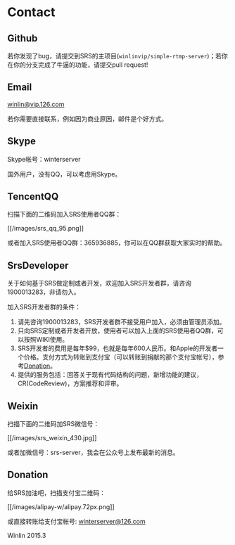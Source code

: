 # Contact

## Github

[SRS Issues]:[issues]

若你发现了bug，请提交到SRS的主项目(`winlinvip/simple-rtmp-server`)；若你在你的分支完成了牛逼的功能，请提交pull request!

## Email

[winlin@vip.126.com][email]

若你需要直接联系，例如因为商业原因，邮件是个好方式。

## Skype

Skype帐号：winterserver

国外用户，没有QQ，可以考虑用Skype。

## TencentQQ

扫描下面的二维码加入SRS使用者QQ群：

[[/images/srs_qq_95.png]]

或者加入SRS使用者QQ群：365936885，你可以在QQ群获取大家实时的帮助。

## SrsDeveloper

关于如何基于SRS做定制或者开发，欢迎加入SRS开发者群，请咨询1900013283，非请勿入。

加入SRS开发者群的条件：

1. 请先咨询1900013283，SRS开发者群不接受用户加入，必须由管理员添加。
1. 只向SRS定制或者开发者开放，使用者可以加入上面的SRS使用者QQ群，可以按照WIKI使用。
1. SRS开发者的费用是每年$99，也就是每年600人民币。和Apple的开发者一个价格。支付方式为转账到支付宝（可以转账到捐献的那个支付宝帐号），参考[Donation](https://github.com/simple-rtmp-server/srs/wiki/v1_CN_Contact#donation)。
1. 提供的服务包括：回答关于现有代码结构的问题，新增功能的建议，CR(CodeReview)，方案推荐和评审。

## Weixin

扫描下面的二维码加SRS微信号：

[[/images/srs_weixin_430.jpg]]

或者加微信号：srs-server，我会在公众号上发布最新的消息。

## Donation

给SRS加油吧，扫描支付宝二维码：

[[/images/alipay-w/alipay.72px.png]]

或直接转账给支付宝帐号: winterserver@126.com

Winlin 2015.3

[email]: mailto:winlin@vip.126.com
[issues]: https://github.com/simple-rtmp-server/srs/issues/new
